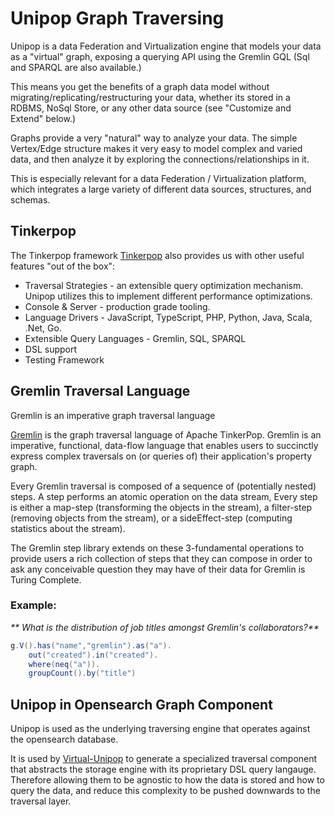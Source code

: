 # Unipop Graph Traversing 
Unipop is a data Federation and Virtualization engine that models your data as a "virtual" graph, exposing a querying API using the Gremlin GQL (Sql and SPARQL are also available.)

This means you get the benefits of a graph data model without migrating/replicating/restructuring your data, whether its stored in a RDBMS, NoSql Store, or any other data source (see "Customize and Extend" below.)

Graphs provide a very "natural" way to analyze your data. The simple Vertex/Edge structure makes it very easy to model complex and varied data, and then analyze it by exploring the connections/relationships in it.

This is especially relevant for a data Federation / Virtualization platform, which integrates a large variety of different data sources, structures, and schemas.

## Tinkerpop
The Tinkerpop framework [Tinkerpop](https://github.com/apache/tinkerpop) also provides us with other useful features "out of the box":

 - Traversal Strategies - an extensible query optimization mechanism. Unipop utilizes this to implement different performance optimizations.
 - Console & Server - production grade tooling.
 - Language Drivers - JavaScript, TypeScript, PHP, Python, Java, Scala, .Net, Go.
 - Extensible Query Languages - Gremlin, SQL, SPARQL
 - DSL support
 - Testing Framework

## Gremlin Traversal Language

Gremlin is an imperative graph traversal language 

[Gremlin](https://tinkerpop.apache.org/gremlin.html) is the graph traversal language of Apache TinkerPop.
Gremlin is an imperative, functional, data-flow language that enables users to succinctly express complex traversals on (or queries of) their application's property graph.


Every Gremlin traversal is composed of a sequence of (potentially nested) steps.
A step performs an atomic operation on the data stream, Every step is either a map-step (transforming the objects in the stream),
a filter-step (removing objects from the stream), or a sideEffect-step (computing statistics about the stream).

The Gremlin step library extends on these 3-fundamental operations to provide users a rich collection of steps that they can compose in order to ask any conceivable question they may have of their data for Gremlin is Turing Complete.

### Example:

_** What is the distribution of job titles amongst Gremlin's collaborators?**_
```java
g.V().has("name","gremlin").as("a").
    out("created").in("created").
    where(neq("a")).
    groupCount().by("title")
```

## Unipop in Opensearch Graph Component

Unipop is used as the underlying traversing engine that operates against the opensearch database. 

It is used by [Virtual-Unipop](../../../virtualize/virtual-unipop) to generate a specialized traversal component that abstracts the storage engine with its proprietary DSL query langauge.
Therefore allowing them to be agnostic to how the data is stored and how to query the data, and reduce this complexity to be pushed downwards to the traversal layer.

